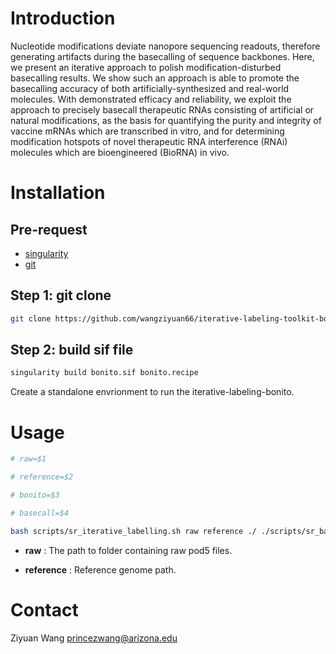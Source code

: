 # Introduction

Nucleotide modifications deviate nanopore sequencing readouts, therefore generating artifacts during the basecalling of sequence backbones. Here, we present an iterative approach to polish modification-disturbed basecalling results. We show such an approach is able to promote the basecalling accuracy of both artificially-synthesized and real-world molecules. With demonstrated efficacy and reliability, we exploit the approach to precisely basecall therapeutic RNAs consisting of artificial or natural modifications, as the basis for quantifying the purity and integrity of vaccine mRNAs which are transcribed in vitro, and for determining modification hotspots of novel therapeutic RNA interference (RNAi) molecules which are bioengineered (BioRNA) in vivo.

# Installation

## Pre-request

+ [singularity](https://docs.sylabs.io/guides/3.0/user-guide/index.html)
+ [git](https://git-scm.com/) 

## Step 1: git clone

```bash
git clone https://github.com/wangziyuan66/iterative-labeling-toolkit-bonito
```

## Step 2: build sif file

```bash
singularity build bonito.sif bonito.recipe
```

Create a standalone envrionment to run the iterative-labeling-bonito.

# Usage

```bash
# raw=$1

# reference=$2

# bonito=$3

# basecall=$4

bash scripts/sr_iterative_labelling.sh raw reference ./ ./scripts/sr_basecall.py
```

+ **raw** : The path to folder containing raw pod5 files.

+ **reference** : Reference genome path.

# Contact

Ziyuan Wang princezwang@arizona.edu
